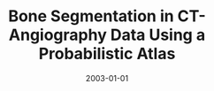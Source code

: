 ---
abstract: ''
authors:
- Matus Straka
- Alexandra LaCruz
- Leonid Dimitrov
- Milos Sramek
- Dominik Fleischmann
- Eduard Gröller
date: '2003-01-01'
featured: false
links:
- name: Publik
  url: https://publik.tuwien.ac.at/showentry.php?ID=138129&lang=2
publication: 'in: "Vision, Modeling and Visualization", VMV, 2003'
publication_types:
- '1'
publishDate: '2003-01-01'
title: Bone Segmentation in CT-Angiography Data Using a Probabilistic Atlas
url_pdf: ''
---
